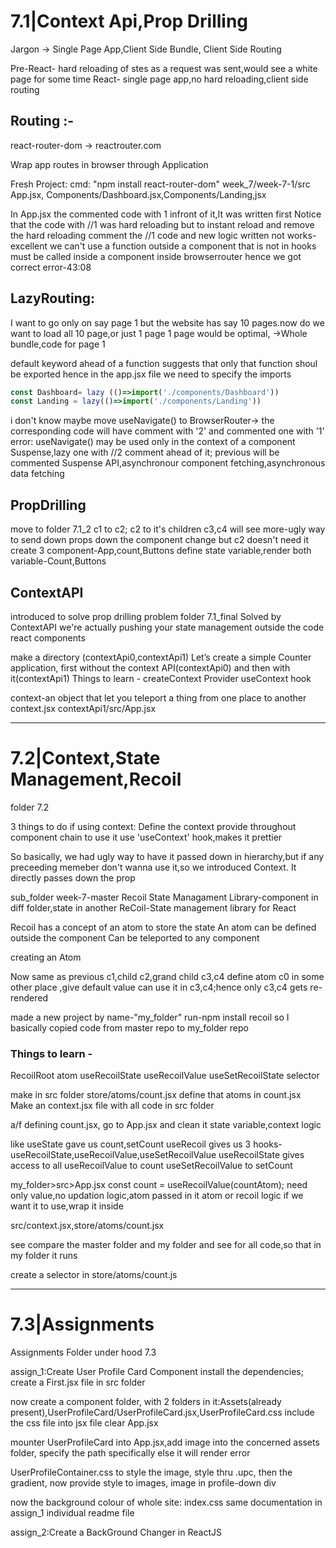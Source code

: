 # 7.1|Context Api,Prop Drilling

Jargon -> Single Page App,Client Side Bundle, Client Side Routing

Pre-React- hard reloading of stes as a request was sent,would see a white page for some time
React- single page app,no hard reloading,client side routing

## Routing :-
react-router-dom -> reactrouter.com

Wrap app routes in browser through Application

Fresh Project:
cmd: "npm install react-router-dom"
week_7/week-7-1/src
App.jsx, Components/Dashboard.jsx,Components/Landing,jsx

In App.jsx the commented code with 1 infront of it,It was written first
Notice that the code with //1 was hard reloading
but to instant reload and remove the hard reloading comment the //1 code and new logic written
not works-excellent
we can't use a function outside a component that is not in <BrowserRouter>
hooks must be called inside a component inside browserrouter
hence we got correct error-43:08

## LazyRouting:
I want to go only on say page 1
but the website has say 10 pages.now do we want to load all 10 page,or just 1 page
1 page would be optimal,
->Whole bundle,code for page 1

default keyword ahead of a function suggests that only that function shoul be exported 
hence in the app.jsx file we need to specify the imports

```jsx
const Dashboard= lazy (()=>import('./components/Dashboard'))
const Landing = lazy(()=>import('./components/Landing'))
```

i don't know maybe move useNavigate() to BrowserRouter-> the corresponding code will have comment with '2' and commented one with '1'
error: useNavigate() may be used only in the context of a <Router> component
Suspense,lazy one with //2 comment ahead of it; previous will be commented
Suspense API,asynchronour component fetching,asynchronous data fetching

## PropDrilling
move to folder 7.1_2
c1 to c2; c2 to it's children c3,c4
will see more-ugly way to send down props down the component change
but c2 doesn't need it
create 3 component-App,count,Buttons
define state variable,render both variable-Count,Buttons

## ContextAPI
introduced to solve prop drilling problem
folder 7.1_final
Solved by ContextAPI
we're actually pushing your state management outside the code react components

make a directory (contextApi0,contextApi1)
Let’s create a simple Counter application, first without the context API(contextApi0) and then with it(contextApi1)
Things to learn -
createContext
Provider
useContext hook

context-an object that let you teleport a thing from one place to another
context.jsx contextApi1/src/App.jsx

------------------------------------------------------------------------------------------------------------------------------------
# 7.2|Context,State Management,Recoil
folder 7.2

3 things to do if using context:
Define the context
provide throughout component chain
to use it use 'useContext' hook,makes it prettier

So basically, we had ugly way to have it passed down in hierarchy,but if any preceeding memeber don't wanna use it,so we introduced Context. It directly passes down the prop

sub_folder week-7-master
Recoil State Managament Library-component in diff folder,state in another
ReCoil-State management library for React

Recoil has a concept of an atom to store the state
An atom can be defined outside the component
Can be teleported to any component

creating an Atom

Now same as previous c1,child c2,grand child c3,c4
define atom c0 in some other place ,give default value
can use it in c3,c4;hence only c3,c4 gets re-rendered

made a new project by name-"my_folder"
run-npm install recoil
so I basically copied code from master repo to my_folder repo

### Things to learn -
RecoilRoot
atom
useRecoilState
useRecoilValue
useSetRecoilState
selector

make in src folder
store/atoms/count.jsx
define that atoms in count.jsx
Make an context.jsx file with all code in src folder

a/f defining count.jsx, go to App.jsx and clean it state variable,context logic

like useState gave us count,setCount
useRecoil gives us 3 hooks-useRecoilState,useRecoilValue,useSetRecoilValue
useRecoilState gives access to all
useRecoilValue to count
useSetRecoilValue to setCount

my_folder>src>App.jsx
const count = useRecoilValue(countAtom);
need only value,no updation logic,atom passed in it
atom or recoil logic if we want it to use,wrap it inside <RecoilRoot></RecoilRoot>

src/context.jsx,store/atoms/count.jsx

see compare the master folder and my folder and see for all code,so that in my folder it runs

create a selector in store/atoms/count.js

------------------------------------------------------------------------------------------------------------------------------------
# 7.3|Assignments
Assignments Folder under hood 7.3

assign_1:Create User Profile Card Component
install the dependencies;
create a First.jsx file in src folder

now create a component folder, with 2 folders in it:Assets(already present),UserProfileCard/UserProfileCard.jsx,UserProfileCard.css
include the css file into jsx file
clear App.jsx

mounter UserProfileCard into App.jsx,add image into the concerned assets folder, specify the path specifically else it will render error

UserProfileContainer.css to style the image, style thru .upc, then the gradient, now provide style to images, image in profile-down div

now the background colour of whole site: index.css
same documentation in assign_1 individual readme file

assign_2:Create a BackGround Changer in ReactJS